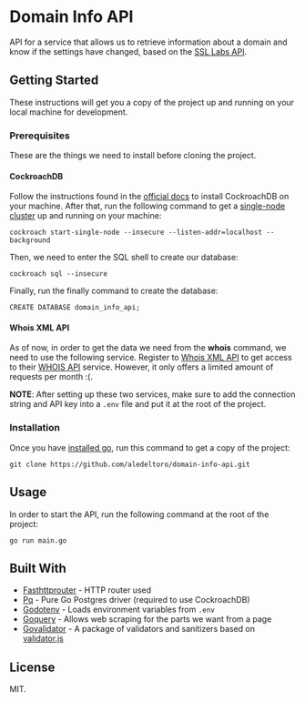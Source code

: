 # Domain Info API

API for a service that allows us to retrieve information about a domain and know if the settings have changed, based on the [SSL Labs API](https://github.com/ssllabs/ssllabs-scan). 

## Getting Started

These instructions will get you a copy of the project up and running on your local machine for development. 

### Prerequisites

These are the things we need to install before cloning the project. 

#### CockroachDB

Follow the instructions found in the [official docs](https://www.cockroachlabs.com/docs/stable/install-cockroachdb-linux.html) to install CockroachDB on your machine. After that, run the following command to get a [single-node cluster](https://www.cockroachlabs.com/docs/stable/cockroach-start-single-node.html) up and running on your machine: 

```
cockroach start-single-node --insecure --listen-addr=localhost --background
```

Then, we need to enter the SQL shell to create our database: 

```
cockroach sql --insecure
```

Finally, run the finally command to create the database: 

```
CREATE DATABASE domain_info_api;
```

#### Whois XML API

As of now, in order to get the data we need from the **whois** command, we need to use the following service. Register to [Whois XML API](https://main.whoisxmlapi.com/login) to get access to their [WHOIS API](https://whois.whoisxmlapi.com/) service. However, it only offers a limited amount of requests per month :(.

**NOTE**: After setting up these two services, make sure to add the connection string and API key into a `.env` file and put it at the root of the project.  

### Installation

Once you have [installed go](https://golang.org/doc/install), run this command to get a copy of the project: 

```
git clone https://github.com/aledeltoro/domain-info-api.git
```

## Usage

In order to start the API, run the following command at the root of the project: 

```
go run main.go
```

## Built With

* [Fasthttprouter](https://github.com/buaazp/fasthttprouter) - HTTP router used
* [Pq](https://github.com/lib/pq) - Pure Go Postgres driver (required to use CockroachDB)
* [Godotenv](https://github.com/joho/godotenv) - Loads environment variables from `.env`
* [Goquery](https://github.com/PuerkitoBio/goquery) - Allows web scraping for the parts we want from a page
* [Govalidator](https://github.com/asaskevich/govalidator) - A package of validators and sanitizers based on [validator.js](https://github.com/validatorjs/validator.js)

## License

MIT.

